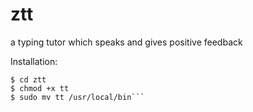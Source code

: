 # ztt
a typing tutor which speaks and gives positive feedback

Installation:
```$ git clone https://github.com/kuttaineh/ztt.git
$ cd ztt
$ chmod +x tt
$ sudo mv tt /usr/local/bin```
